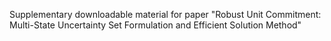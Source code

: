 Supplementary downloadable material for paper "Robust Unit Commitment: Multi-State Uncertainty Set Formulation and Efficient Solution Method" 
